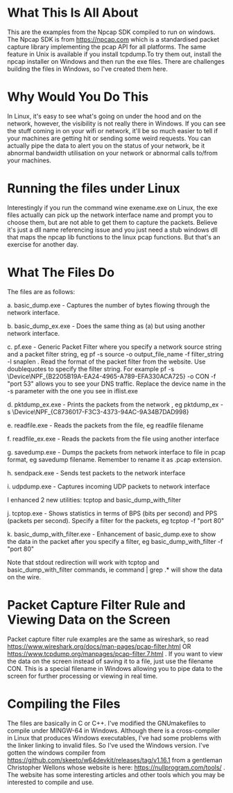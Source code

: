 # What This Is All About

This are the examples from the Npcap SDK compiled to run on windows. The Npcap SDK is from https://npcap.com which is a standardised packet capture library implementing the pcap API for all platforms. The same feature in Unix is available if you install tcpdump.To try them out, install the npcap installer on Windows and then run the exe files. There are challenges building the files in Windows, so I've created them here. 

# Why Would You Do This
In Linux, it's easy to see what's going on under the hood and on the network, however, the visibility is not really there in Windows. If you can see the stuff coming in on your wifi or network, it'll be so much easier to tell if your machines are getting hit or sending some weird requests. You can actually pipe the data to alert you on the status of your network, be it abnormal bandwidth utilisation on your network or abnormal calls to/from your machines.

# Running the files under Linux

Interestingly if you run the command wine exename.exe on Linux, the exe files actually can pick up the network interface name and prompt you to choose them, but are not able to get them to capture the packets. Believe it's just a dll name referencing issue and you just need a stub windows dll that maps the npcap lib functions to the linux pcap functions. But that's an exercise for another day.

# What The Files Do

The files are as follows:

a. basic_dump.exe - Captures the number of bytes flowing through the network interface.

b. basic_dump_ex.exe - Does the same thing as (a) but using another network interface.

c. pf.exe - Generic Packet Filter where you specify a network source string and a packet filter string, eg pf -s source -o output_file_name -f filter_string -l snaplen .  Read the format of the packet filter from the website. Use doublequotes to specify the filter string. For example pf -s \Device\NPF_{B2205B19A-EA24-4965-A789-EFA330ACA725} -o CON -f "port 53" allows you to see your DNS traffic. Replace the device name in the -s parameter with the one you see in iflist.exe

d. pktdump_ex.exe - Prints the packets from the network , eg pktdump_ex -s \\Device\\NPF_{C8736017-F3C3-4373-94AC-9A34B7DAD998}

e. readfile.exe - Reads the packets from the file, eg readfile filename

f. readfile_ex.exe - Reads the packets from the file using another interface

g. savedump.exe - Dumps the packets from network interface to file in pcap format, eg savedump filename. Remember to rename it as .pcap extension.

h. sendpack.exe - Sends test packets to the network interface

i. udpdump.exe - Captures incoming UDP packets to network interface

I enhanced 2 new utilities: tcptop and basic_dump_with_filter

j. tcptop.exe - Shows statistics in terms of BPS (bits per second) and PPS (packets per second). Specify a filter for the packets, eg tcptop -f "port 80"

k. basic_dump_with_filter.exe - Enhancement of basic_dump.exe to show the data in the packet after you specify a filter, eg basic_dump_with_filter -f "port 80"

Note that stdout redirection will work with tcptop and basic_dump_with_filter commands, ie command | grep .* will show the data on the wire.

# Packet Capture Filter Rule and Viewing Data on the Screen
Packet capture filter rule  examples are the same as wireshark, so read https://www.wireshark.org/docs/man-pages/pcap-filter.html OR https://www.tcpdump.org/manpages/pcap-filter.7.html . If you want to view the data on the screen instead of saving it to a file, just use the filename CON. This is a special filename in Windows allowing you to pipe data to the screen for further processing or viewing in real time.

# Compiling the Files
The files are basically in C or C++. I've modified the GNUmakefiles to compile under MINGW-64 in Windows. Although there is a cross-compiler in Linux that produces Windows executables, I've had some problems with the linker linking to invalid files. So I've used the Windows version. I've gotten the windows compiler from https://github.com/skeeto/w64devkit/releases/tag/v1.16.1 from a gentleman Christopher Wellons whose website is here: https://nullprogram.com/tools/ . The website has some interesting articles and other tools which you may be interested to compile and use.
